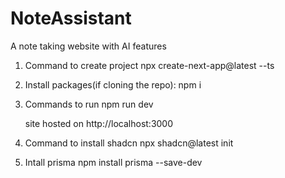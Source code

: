 # NoteAssistant
A note taking website with AI features

1) Command to create project
    npx create-next-app@latest --ts
2) Install packages(if cloning the repo): npm i
3) Commands to run 
    npm run dev
    
    site hosted on http://localhost:3000
4) Command to install shadcn
    npx shadcn@latest init
5) Intall prisma
    npm install prisma --save-dev